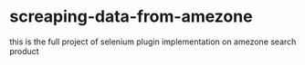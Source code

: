 # screaping-data-from-amezone
this is the full project of selenium plugin implementation on amezone search product 
